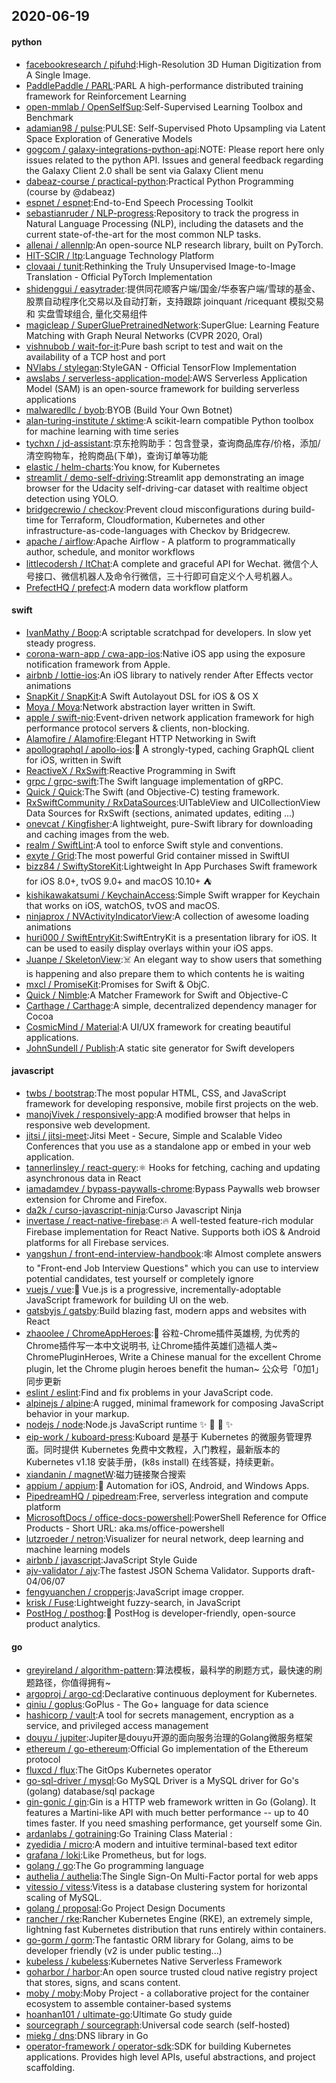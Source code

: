 ## 2020-06-19

#### python
* [facebookresearch / pifuhd](https://github.com/facebookresearch/pifuhd):High-Resolution 3D Human Digitization from A Single Image.
* [PaddlePaddle / PARL](https://github.com/PaddlePaddle/PARL):PARL A high-performance distributed training framework for Reinforcement Learning
* [open-mmlab / OpenSelfSup](https://github.com/open-mmlab/OpenSelfSup):Self-Supervised Learning Toolbox and Benchmark
* [adamian98 / pulse](https://github.com/adamian98/pulse):PULSE: Self-Supervised Photo Upsampling via Latent Space Exploration of Generative Models
* [gogcom / galaxy-integrations-python-api](https://github.com/gogcom/galaxy-integrations-python-api):NOTE: Please report here only issues related to the python API. Issues and general feedback regarding the Galaxy Client 2.0 shall be sent via Galaxy Client menu
* [dabeaz-course / practical-python](https://github.com/dabeaz-course/practical-python):Practical Python Programming (course by @dabeaz)
* [espnet / espnet](https://github.com/espnet/espnet):End-to-End Speech Processing Toolkit
* [sebastianruder / NLP-progress](https://github.com/sebastianruder/NLP-progress):Repository to track the progress in Natural Language Processing (NLP), including the datasets and the current state-of-the-art for the most common NLP tasks.
* [allenai / allennlp](https://github.com/allenai/allennlp):An open-source NLP research library, built on PyTorch.
* [HIT-SCIR / ltp](https://github.com/HIT-SCIR/ltp):Language Technology Platform
* [clovaai / tunit](https://github.com/clovaai/tunit):Rethinking the Truly Unsupervised Image-to-Image Translation - Official PyTorch Implementation
* [shidenggui / easytrader](https://github.com/shidenggui/easytrader):提供同花顺客户端/国金/华泰客户端/雪球的基金、股票自动程序化交易以及自动打新，支持跟踪 joinquant /ricequant 模拟交易 和 实盘雪球组合, 量化交易组件
* [magicleap / SuperGluePretrainedNetwork](https://github.com/magicleap/SuperGluePretrainedNetwork):SuperGlue: Learning Feature Matching with Graph Neural Networks (CVPR 2020, Oral)
* [vishnubob / wait-for-it](https://github.com/vishnubob/wait-for-it):Pure bash script to test and wait on the availability of a TCP host and port
* [NVlabs / stylegan](https://github.com/NVlabs/stylegan):StyleGAN - Official TensorFlow Implementation
* [awslabs / serverless-application-model](https://github.com/awslabs/serverless-application-model):AWS Serverless Application Model (SAM) is an open-source framework for building serverless applications
* [malwaredllc / byob](https://github.com/malwaredllc/byob):BYOB (Build Your Own Botnet)
* [alan-turing-institute / sktime](https://github.com/alan-turing-institute/sktime):A scikit-learn compatible Python toolbox for machine learning with time series
* [tychxn / jd-assistant](https://github.com/tychxn/jd-assistant):京东抢购助手：包含登录，查询商品库存/价格，添加/清空购物车，抢购商品(下单)，查询订单等功能
* [elastic / helm-charts](https://github.com/elastic/helm-charts):You know, for Kubernetes
* [streamlit / demo-self-driving](https://github.com/streamlit/demo-self-driving):Streamlit app demonstrating an image browser for the Udacity self-driving-car dataset with realtime object detection using YOLO.
* [bridgecrewio / checkov](https://github.com/bridgecrewio/checkov):Prevent cloud misconfigurations during build-time for Terraform, Cloudformation, Kubernetes and other infrastructure-as-code-languages with Checkov by Bridgecrew.
* [apache / airflow](https://github.com/apache/airflow):Apache Airflow - A platform to programmatically author, schedule, and monitor workflows
* [littlecodersh / ItChat](https://github.com/littlecodersh/ItChat):A complete and graceful API for Wechat. 微信个人号接口、微信机器人及命令行微信，三十行即可自定义个人号机器人。
* [PrefectHQ / prefect](https://github.com/PrefectHQ/prefect):A modern data workflow platform

#### swift
* [IvanMathy / Boop](https://github.com/IvanMathy/Boop):A scriptable scratchpad for developers. In slow yet steady progress.
* [corona-warn-app / cwa-app-ios](https://github.com/corona-warn-app/cwa-app-ios):Native iOS app using the exposure notification framework from Apple.
* [airbnb / lottie-ios](https://github.com/airbnb/lottie-ios):An iOS library to natively render After Effects vector animations
* [SnapKit / SnapKit](https://github.com/SnapKit/SnapKit):A Swift Autolayout DSL for iOS & OS X
* [Moya / Moya](https://github.com/Moya/Moya):Network abstraction layer written in Swift.
* [apple / swift-nio](https://github.com/apple/swift-nio):Event-driven network application framework for high performance protocol servers & clients, non-blocking.
* [Alamofire / Alamofire](https://github.com/Alamofire/Alamofire):Elegant HTTP Networking in Swift
* [apollographql / apollo-ios](https://github.com/apollographql/apollo-ios):📱
A strongly-typed, caching GraphQL client for iOS, written in Swift
* [ReactiveX / RxSwift](https://github.com/ReactiveX/RxSwift):Reactive Programming in Swift
* [grpc / grpc-swift](https://github.com/grpc/grpc-swift):The Swift language implementation of gRPC.
* [Quick / Quick](https://github.com/Quick/Quick):The Swift (and Objective-C) testing framework.
* [RxSwiftCommunity / RxDataSources](https://github.com/RxSwiftCommunity/RxDataSources):UITableView and UICollectionView Data Sources for RxSwift (sections, animated updates, editing ...)
* [onevcat / Kingfisher](https://github.com/onevcat/Kingfisher):A lightweight, pure-Swift library for downloading and caching images from the web.
* [realm / SwiftLint](https://github.com/realm/SwiftLint):A tool to enforce Swift style and conventions.
* [exyte / Grid](https://github.com/exyte/Grid):The most powerful Grid container missed in SwiftUI
* [bizz84 / SwiftyStoreKit](https://github.com/bizz84/SwiftyStoreKit):Lightweight In App Purchases Swift framework for iOS 8.0+, tvOS 9.0+ and macOS 10.10+
⛺
* [kishikawakatsumi / KeychainAccess](https://github.com/kishikawakatsumi/KeychainAccess):Simple Swift wrapper for Keychain that works on iOS, watchOS, tvOS and macOS.
* [ninjaprox / NVActivityIndicatorView](https://github.com/ninjaprox/NVActivityIndicatorView):A collection of awesome loading animations
* [huri000 / SwiftEntryKit](https://github.com/huri000/SwiftEntryKit):SwiftEntryKit is a presentation library for iOS. It can be used to easily display overlays within your iOS apps.
* [Juanpe / SkeletonView](https://github.com/Juanpe/SkeletonView):☠️
An elegant way to show users that something is happening and also prepare them to which contents he is waiting
* [mxcl / PromiseKit](https://github.com/mxcl/PromiseKit):Promises for Swift & ObjC.
* [Quick / Nimble](https://github.com/Quick/Nimble):A Matcher Framework for Swift and Objective-C
* [Carthage / Carthage](https://github.com/Carthage/Carthage):A simple, decentralized dependency manager for Cocoa
* [CosmicMind / Material](https://github.com/CosmicMind/Material):A UI/UX framework for creating beautiful applications.
* [JohnSundell / Publish](https://github.com/JohnSundell/Publish):A static site generator for Swift developers

#### javascript
* [twbs / bootstrap](https://github.com/twbs/bootstrap):The most popular HTML, CSS, and JavaScript framework for developing responsive, mobile first projects on the web.
* [manojVivek / responsively-app](https://github.com/manojVivek/responsively-app):A modified browser that helps in responsive web development.
* [jitsi / jitsi-meet](https://github.com/jitsi/jitsi-meet):Jitsi Meet - Secure, Simple and Scalable Video Conferences that you use as a standalone app or embed in your web application.
* [tannerlinsley / react-query](https://github.com/tannerlinsley/react-query):⚛️
Hooks for fetching, caching and updating asynchronous data in React
* [iamadamdev / bypass-paywalls-chrome](https://github.com/iamadamdev/bypass-paywalls-chrome):Bypass Paywalls web browser extension for Chrome and Firefox.
* [da2k / curso-javascript-ninja](https://github.com/da2k/curso-javascript-ninja):Curso Javascript Ninja
* [invertase / react-native-firebase](https://github.com/invertase/react-native-firebase):🔥
A well-tested feature-rich modular Firebase implementation for React Native. Supports both iOS & Android platforms for all Firebase services.
* [yangshun / front-end-interview-handbook](https://github.com/yangshun/front-end-interview-handbook):🕸
Almost complete answers to "Front-end Job Interview Questions" which you can use to interview potential candidates, test yourself or completely ignore
* [vuejs / vue](https://github.com/vuejs/vue):🖖
Vue.js is a progressive, incrementally-adoptable JavaScript framework for building UI on the web.
* [gatsbyjs / gatsby](https://github.com/gatsbyjs/gatsby):Build blazing fast, modern apps and websites with React
* [zhaoolee / ChromeAppHeroes](https://github.com/zhaoolee/ChromeAppHeroes):🌈
谷粒-Chrome插件英雄榜, 为优秀的Chrome插件写一本中文说明书, 让Chrome插件英雄们造福人类~ ChromePluginHeroes, Write a Chinese manual for the excellent Chrome plugin, let the Chrome plugin heroes benefit the human~ 公众号「0加1」同步更新
* [eslint / eslint](https://github.com/eslint/eslint):Find and fix problems in your JavaScript code.
* [alpinejs / alpine](https://github.com/alpinejs/alpine):A rugged, minimal framework for composing JavaScript behavior in your markup.
* [nodejs / node](https://github.com/nodejs/node):Node.js JavaScript runtime
✨
🐢
🚀
✨
* [eip-work / kuboard-press](https://github.com/eip-work/kuboard-press):Kuboard 是基于 Kubernetes 的微服务管理界面。同时提供 Kubernetes 免费中文教程，入门教程，最新版本的 Kubernetes v1.18 安装手册，(k8s install) 在线答疑，持续更新。
* [xiandanin / magnetW](https://github.com/xiandanin/magnetW):磁力链接聚合搜索
* [appium / appium](https://github.com/appium/appium):📱
Automation for iOS, Android, and Windows Apps.
* [PipedreamHQ / pipedream](https://github.com/PipedreamHQ/pipedream):Free, serverless integration and compute platform
* [MicrosoftDocs / office-docs-powershell](https://github.com/MicrosoftDocs/office-docs-powershell):PowerShell Reference for Office Products - Short URL: aka.ms/office-powershell
* [lutzroeder / netron](https://github.com/lutzroeder/netron):Visualizer for neural network, deep learning and machine learning models
* [airbnb / javascript](https://github.com/airbnb/javascript):JavaScript Style Guide
* [ajv-validator / ajv](https://github.com/ajv-validator/ajv):The fastest JSON Schema Validator. Supports draft-04/06/07
* [fengyuanchen / cropperjs](https://github.com/fengyuanchen/cropperjs):JavaScript image cropper.
* [krisk / Fuse](https://github.com/krisk/Fuse):Lightweight fuzzy-search, in JavaScript
* [PostHog / posthog](https://github.com/PostHog/posthog):🦔
PostHog is developer-friendly, open-source product analytics.

#### go
* [greyireland / algorithm-pattern](https://github.com/greyireland/algorithm-pattern):算法模板，最科学的刷题方式，最快速的刷题路径，你值得拥有~
* [argoproj / argo-cd](https://github.com/argoproj/argo-cd):Declarative continuous deployment for Kubernetes.
* [qiniu / goplus](https://github.com/qiniu/goplus):GoPlus - The Go+ language for data science
* [hashicorp / vault](https://github.com/hashicorp/vault):A tool for secrets management, encryption as a service, and privileged access management
* [douyu / jupiter](https://github.com/douyu/jupiter):Jupiter是douyu开源的面向服务治理的Golang微服务框架
* [ethereum / go-ethereum](https://github.com/ethereum/go-ethereum):Official Go implementation of the Ethereum protocol
* [fluxcd / flux](https://github.com/fluxcd/flux):The GitOps Kubernetes operator
* [go-sql-driver / mysql](https://github.com/go-sql-driver/mysql):Go MySQL Driver is a MySQL driver for Go's (golang) database/sql package
* [gin-gonic / gin](https://github.com/gin-gonic/gin):Gin is a HTTP web framework written in Go (Golang). It features a Martini-like API with much better performance -- up to 40 times faster. If you need smashing performance, get yourself some Gin.
* [ardanlabs / gotraining](https://github.com/ardanlabs/gotraining):Go Training Class Material :
* [zyedidia / micro](https://github.com/zyedidia/micro):A modern and intuitive terminal-based text editor
* [grafana / loki](https://github.com/grafana/loki):Like Prometheus, but for logs.
* [golang / go](https://github.com/golang/go):The Go programming language
* [authelia / authelia](https://github.com/authelia/authelia):The Single Sign-On Multi-Factor portal for web apps
* [vitessio / vitess](https://github.com/vitessio/vitess):Vitess is a database clustering system for horizontal scaling of MySQL.
* [golang / proposal](https://github.com/golang/proposal):Go Project Design Documents
* [rancher / rke](https://github.com/rancher/rke):Rancher Kubernetes Engine (RKE), an extremely simple, lightning fast Kubernetes distribution that runs entirely within containers.
* [go-gorm / gorm](https://github.com/go-gorm/gorm):The fantastic ORM library for Golang, aims to be developer friendly (v2 is under public testing...)
* [kubeless / kubeless](https://github.com/kubeless/kubeless):Kubernetes Native Serverless Framework
* [goharbor / harbor](https://github.com/goharbor/harbor):An open source trusted cloud native registry project that stores, signs, and scans content.
* [moby / moby](https://github.com/moby/moby):Moby Project - a collaborative project for the container ecosystem to assemble container-based systems
* [hoanhan101 / ultimate-go](https://github.com/hoanhan101/ultimate-go):Ultimate Go study guide
* [sourcegraph / sourcegraph](https://github.com/sourcegraph/sourcegraph):Universal code search (self-hosted)
* [miekg / dns](https://github.com/miekg/dns):DNS library in Go
* [operator-framework / operator-sdk](https://github.com/operator-framework/operator-sdk):SDK for building Kubernetes applications. Provides high level APIs, useful abstractions, and project scaffolding.
